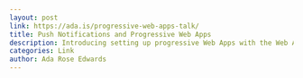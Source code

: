 ```yaml
---
layout: post
link: https://ada.is/progressive-web-apps-talk/
title: Push Notifications and Progressive Web Apps
description: Introducing setting up progressive Web Apps with the Web App manifest, service workers & push notifications.
categories: Link
author: Ada Rose Edwards
---
```

